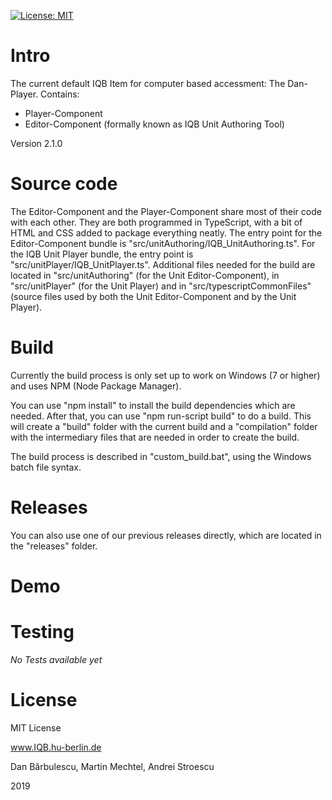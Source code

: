 [![License: MIT](https://img.shields.io/badge/License-MIT-yellow.svg?style=flat-square)](https://opensource.org/licenses/MIT)


# Intro

The current default IQB Item for computer based accessment: The Dan-Player. 
Contains: 
* Player-Component
* Editor-Component (formally known as IQB Unit Authoring Tool)

Version 2.1.0

# Source code

The Editor-Component and the Player-Component share most of their code with each other. They are both programmed in TypeScript, with a bit of HTML and CSS added to package everything neatly. The entry point for the Editor-Component bundle is "src/unitAuthoring/IQB_UnitAuthoring.ts". For the IQB Unit Player bundle, the entry point is "src/unitPlayer/IQB_UnitPlayer.ts". Additional files needed for the build are located in "src/unitAuthoring" (for the Unit Editor-Component), in "src/unitPlayer" (for the Unit Player) and in "src/typescriptCommonFiles" (source files used by both the Unit Editor-Component and by the Unit Player).

# Build

Currently the build process is only set up to work on Windows (7 or higher) and uses NPM (Node Package Manager).

You can use "npm install" to install the build dependencies which are needed. After that, you can use "npm run-script build" to do a build. This will create a "build" folder with the current build and a "compilation" folder with the intermediary files that are needed in order to create the build.

The build process is described in "custom_build.bat", using the Windows batch file syntax.

# Releases

You can also use one of our previous releases directly, which are located in the "releases" folder.

# Demo

# Testing

*No Tests available yet*

# License

MIT License

www.IQB.hu-berlin.de

Dan Bărbulescu, Martin Mechtel, Andrei Stroescu

2019
